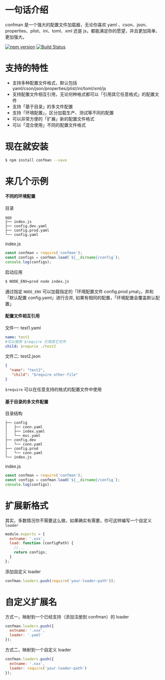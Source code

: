# 一句话介绍
confman 是一个强大的配置文件加载器，无论你喜欢 yaml 、cson、json、properties、plist、ini、toml、xml 还是 js，都能满足你的愿望，并且更加简单、更加强大。

[![npm version](https://badge.fury.io/js/confman.svg)](http://badge.fury.io/js/confman)
[![Build Status](https://travis-ci.org/Houfeng/confman.svg?branch=master)](https://travis-ci.org/Houfeng/confman) 

# 支持的特性
- 支持多种配置文件格式，默认包括 yaml/cson/json/properties/plist/ini/toml/xml/js 
- 支持配置文件相互引用，无论何种格式都可以「引用其它任意格式」的配置文件
- 支持「基于目录」的多文件配置
- 支持「环境配置」，区分加载生产、测试等不同的配置
- 可以非常方便的「扩展」新的配置文件格式
- 可以「混合使用」不同的配置文件格式

# 现在就安装
```sh
$ npm install confman --save
```

# 来几个示例

#### 不同的环境配置
目录
```
app
├── index.js
├── config.dev.yaml
├── config.prod.yaml
└── config.yaml
```

index.js
```js
const confman = require('confman');
const configs = confman.load(`${__dirname}/config`);
console.log(configs);
```

启动应用
```sh
$ NODE_ENV=prod node index.js 
```

通过指定 ```NODE_ENV``` 可以加载指定的「环境配置文件 config.prod.ymal」，并和「默认配置 config.yaml」进行合并,
如果有相同的配置，「环境配置会覆盖默认配置」

#### 配置文件相互引用
文件一: test1.yaml
```yaml
name: test1
#可以使用 $require 引用其它文件
child: $requrie ./test2
```
文件二: test2.json
```json
{
  "name": "test2",
   "child": "$require other-file"
}
```
```$require``` 可以在任意支持的格式的配置文件中使用

#### 基于目录的多文件配置
目录结构
```
├── config
│   ├── conn.yaml
│   ├── index.yaml
│   └── mvc.yaml
├── config.dev
│   └── conn.yaml
├── config.prod
│   └── conn.yaml
└── index.js
```

index.js
```js
const confman = require('confman');
const configs = confman.load(`${__dirname}/config`);
console.log(configs);
```

# 扩展新格式
其实，多数情况你不需要这么做，如果确实有需要，你可这样编写一个自定义 ```loader```

```js
module.exports = {
  extname: '.xxx',
  load: function (configPath) {
    //...
    return configs;
  }
};
```

添加自定义 loader
```js
confman.loaders.push(require('your-loader-path'));
```

# 自定义扩展名

方式一，映射到一个已经支持（添加注册到 confman）的 loader
```js
confman.loaders.push({
  extname: '.xxx',
  loader: '.yaml'
});
```

方式二，映射到一个自定义 loader 
```js
confman.loaders.push({
  extname: '.xxx',
  loader: require('your-loader-path')
});
```